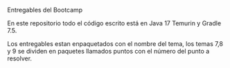 Entregables del Bootcamp

En este repositorio todo el código escrito está en Java 17 Temurin y Gradle 7.5.

Los entregables estan enpaquetados con el nombre del tema, los temas 7,8 y 9 se dividen en paquetes llamados puntos con el número del punto a resolver.
